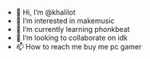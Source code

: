 - 👋 Hi, I’m @khalilot
- 👀 I’m interested in makemusic
- 🌱 I’m currently learning phonkbeat
- 💞️ I’m looking to collaborate on idk
- 📫 How to reach me buy me pc gamer

<!---
khalilot/khalilot is a ✨ special ✨ repository because its `README.md` (this file) appears on your GitHub profile.
You can click the Preview link to take a look at your changes.
--->
